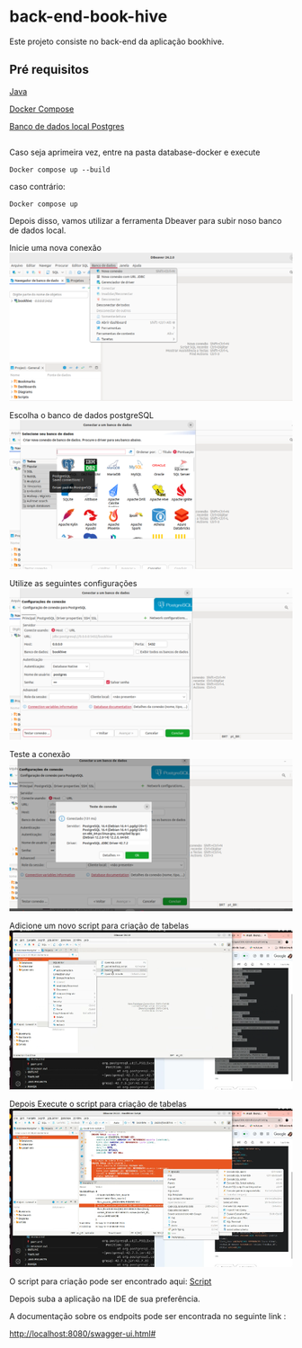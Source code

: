 # back-end-book-hive

Este projeto consiste no back-end da aplicação bookhive.

## Pré requisitos

[Java](https://www.oracle.com/br/java/technologies/downloads/)

[Docker Compose](https://docs.docker.com/compose/)

[Banco de dados local Postgres](https://www.edivaldobrito.com.br/dbeaver-no-ubuntu-e-derivados/)


##

Caso seja aprimeira vez, entre na pasta database-docker e execute

```
Docker compose up --build
```

caso contrário: 

```
Docker compose up
```

Depois disso, vamos utilizar a ferramenta Dbeaver para subir noso banco de dados local. 

Inicie uma nova conexão
![alt text](images-readme/image.png)

Escolha o banco de dados postgreSQL
![alt text](images-readme/image-1.png)

Utilize as seguintes configurações
![alt text](images-readme/image-3.png)

Teste a conexão 
![alt text](images-readme/image-4.png)

Adicione um novo script para criação de tabelas
![alt text](images-readme/image-5.png)

Depois Execute o script para criação de tabelas
![alt text](images-readme/image-6.png)

O script para criação pode ser encontrado aqui:
[Script]()

Depois suba a aplicação na IDE de sua preferência.

A documentação sobre os endpoits pode ser encontrada no seguinte link : 

[http://localhost:8080/swagger-ui.html#](http://localhost:8080/swagger-ui.html#)